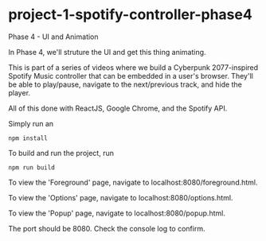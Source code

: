 # project-1-spotify-controller-phase4
Phase 4 - UI and Animation

In Phase 4, we'll struture the UI and get this thing animating.

This is part of a series of videos where we build a Cyberpunk 2077-inspired Spotify Music controller that can be embedded in a user's browser.
They'll be able to play/pause, navigate to the next/previous track, and hide the player.

All of this done with ReactJS, Google Chrome, and the Spotify API.

Simply run an

```
npm install
```

To build and run the project, run

```
npm run build
```

To view the 'Foreground' page, navigate to localhost:8080/foreground.html.

To view the 'Options' page, navigate to localhost:8080/options.html.

To view the 'Popup' page, navigate to localhost:8080/popup.html.

The port should be 8080. Check the console log to confirm.
